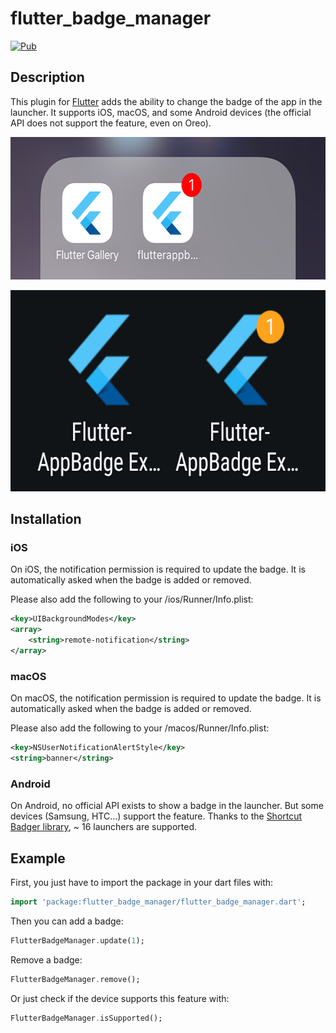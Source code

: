 # flutter_badge_manager

[![Pub](https://img.shields.io/pub/v/flutter_badge_manager.svg)](https://pub.dartlang.org/packages/flutter_badge_manager)


## Description
This plugin for [Flutter](https://flutter.io) adds the ability to change the badge of the app in the launcher.
It supports iOS, macOS, and some Android devices (the official API does not support the feature, even on Oreo).

<p align="center">
  <img
    src="https://raw.githubusercontent.com/ziqq/flutter_badge_manager/refs/heads/main/.docs/ios.png"
    style="margin:auto" width="600"
    alt="Android badge"
    height="228">
</p>

<p align="center">
  <img
    src="https://raw.githubusercontent.com/ziqq/flutter_badge_manager/refs/heads/main/.docs/android.png"
    style="margin:auto" width="600"
    alt="Android badge"
    height="322">
</p>


## Installation

### iOS

On iOS, the notification permission is required to update the badge.
It is automatically asked when the badge is added or removed.

Please also add the following to your <your project>/ios/Runner/Info.plist:
```xml
<key>UIBackgroundModes</key>
<array>
    <string>remote-notification</string>
</array>
```

### macOS

On macOS, the notification permission is required to update the badge.
It is automatically asked when the badge is added or removed.

Please also add the following to your <your project>/macos/Runner/Info.plist:
```xml
<key>NSUserNotificationAlertStyle</key>
<string>banner</string>
```

### Android

On Android, no official API exists to show a badge in the launcher. But some devices (Samsung, HTC...) support the feature.
Thanks to the [Shortcut Badger library](https://github.com/leolin310148/ShortcutBadger/), ~ 16 launchers are supported.


## Example

First, you just have to import the package in your dart files with:
```dart
import 'package:flutter_badge_manager/flutter_badge_manager.dart';
```

Then you can add a badge:
```dart
FlutterBadgeManager.update(1);
```

Remove a badge:
```dart
FlutterBadgeManager.remove();
```

Or just check if the device supports this feature with:
```dart
FlutterBadgeManager.isSupported();
```

